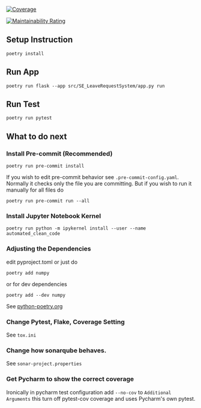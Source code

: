 [![Coverage](https://sonarcloud.io/api/project_badges/measure?project=aleandre6579_SE_LeaveRequestSystem&metric=coverage)](https://sonarcloud.io/summary/new_code?id=aleandre6579_SE_LeaveRequestSystem)

[![Maintainability Rating](https://sonarcloud.io/api/project_badges/measure?project=aleandre6579_SE_LeaveRequestSystem&metric=sqale_rating)](https://sonarcloud.io/summary/new_code?id=aleandre6579_SE_LeaveRequestSystem)

## Setup Instruction
```
poetry install
```

## Run App
```
poetry run flask --app src/SE_LeaveRequestSystem/app.py run
```

## Run Test
```
poetry run pytest
```

## What to do next

### Install Pre-commit (Recommended)
```
poetry run pre-commit install
```
If you wish to edit pre-commit behavior see ```.pre-commit-config.yaml```.
Normally it checks only the file you are committing. But if you wish to run it manually for all files do
```
poetry run pre-commit run --all
```

### Install Jupyter Notebook Kernel
```
poetry run python -m ipykernel install --user --name automated_clean_code
```

### Adjusting the Dependencies
edit pyproject.toml or just do
```
poetry add numpy
```
or for dev dependencies
```
poetry add --dev numpy
```
See [python-poetry.org](https://python-poetry.org/)

### Change Pytest, Flake, Coverage Setting
See ```tox.ini```

### Change how sonarqube behaves.
See ```sonar-project.properties```

### Get Pycharm to show the correct coverage
Ironically in pycharm test configuration add `--no-cov` to `Additional Arguments` this turn off pytest-cov coverage and uses Pycharm's own pytest.
